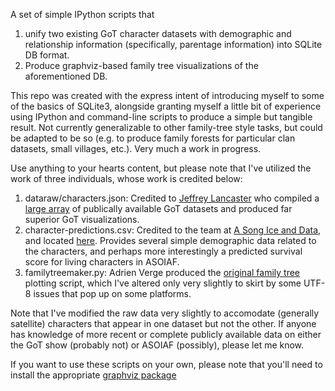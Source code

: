 A set of simple IPython scripts that
  1. unify two existing GoT character datasets with demographic and relationship information (specifically, parentage information) into SQLite DB format. 
  2. Produce graphviz-based family tree visualizations of the aforementioned DB.
 
This repo was created with the express intent of introducing myself to some of the basics of SQLite3, alongside granting myself a little bit of experience using IPython and command-line scripts to produce a simple but tangible result.  Not currently generalizable to other family-tree style tasks, but could be adapted to be so (e.g. to produce family forests for particular clan datasets, small villages, etc.).  Very much a work in progress.

Use anything to your hearts content, but please note that I've utilized the work of three individuals, whose work is credited below:
  1. dataraw/characters.json: Credited to [Jeffrey Lancaster](jeffrey.lancaster@gmail.com) who compiled a [large array](https://github.com/jeffreylancaster/game-of-thrones)
of publically available GoT datasets and produced far superior GoT visualizations.
  2. character-predictions.csv: Credited to the team at [A Song Ice and Data](https://got.show/), and located [here](https://data.world/data-society/game-of-thrones).  Provides several simple demographic data related to the characters, and perhaps more interestingly a predicted survival score for living characters in ASOIAF.
  3. familytreemaker.py: Adrien Verge produced the [original family tree](https://github.com/adrienverge/familytreemaker) plotting script, which I've altered only very slightly to skirt by some UTF-8 issues that pop up on some platforms.

Note that I've modified the raw data very slightly to accomodate (generally satellite) characters that appear in one dataset but not the other.
If anyone has knowledge of more recent or complete publicly available data on either the GoT show (probably not) or ASOIAF (possibly), please let me know.

If you want to use these scripts on your own, please note that you'll need to install the appropriate [graphviz package](https://www.graphviz.org/download/)
